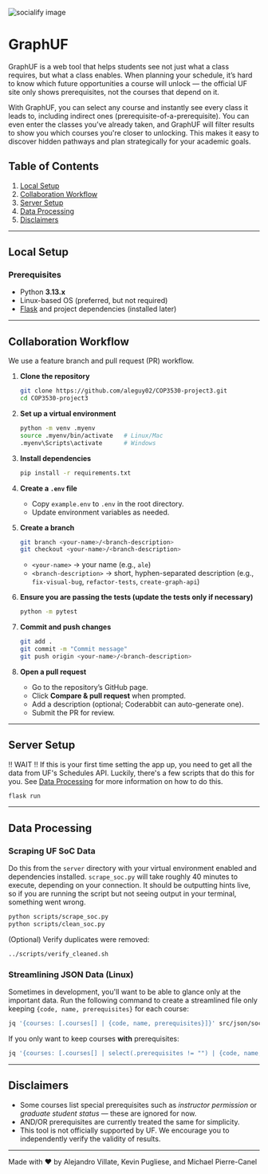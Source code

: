 ![socialify image](https://socialify.git.ci/aleguy02/COP3530-project3/image?custom_description=See+where+a+class+can+take+you+with+GraphUF&custom_language=Python&description=1&font=Inter&language=1&name=1&pattern=Circuit+Board&stargazers=1&theme=Light)

# GraphUF
GraphUF is a web tool that helps students see not just what a class requires, but what a class enables. When planning your schedule, it’s hard to know which future opportunities a course will unlock — the official UF site only shows prerequisites, not the courses that depend on it.

With GraphUF, you can select any course and instantly see every class it leads to, including indirect ones (prerequisite-of-a-prerequisite). You can even enter the classes you’ve already taken, and GraphUF will filter results to show you which courses you're closer to unlocking. This makes it easy to discover hidden pathways and plan strategically for your academic goals.

## Table of Contents

1. [Local Setup](#local-setup)
2. [Collaboration Workflow](#collaboration-workflow)
3. [Server Setup](#server-setup)
4. [Data Processing](#data-processing)
6. [Disclaimers](#disclaimers)

---

## Local Setup

### Prerequisites

* Python **3.13.x**
* Linux-based OS (preferred, but not required)
* [Flask](https://flask.palletsprojects.com/) and project dependencies (installed later)

---

## Collaboration Workflow

We use a feature branch and pull request (PR) workflow.

1. **Clone the repository**

   ```bash
   git clone https://github.com/aleguy02/COP3530-project3.git
   cd COP3530-project3
   ```

2. **Set up a virtual environment**

   ```bash
   python -m venv .myenv
   source .myenv/bin/activate   # Linux/Mac
   .myenv\Scripts\activate      # Windows
   ```

3. **Install dependencies**

   ```bash
   pip install -r requirements.txt
   ```

4. **Create a `.env` file**

   * Copy `example.env` to `.env` in the root directory.
   * Update environment variables as needed.

5. **Create a branch**

   ```bash
   git branch <your-name>/<branch-description>
   git checkout <your-name>/<branch-description>
   ```

   * `<your-name>` → your name (e.g., `ale`)
   * `<branch-description>` → short, hyphen-separated description (e.g., `fix-visual-bug`, `refactor-tests`, `create-graph-api`)

6. **Ensure you are passing the tests (update the tests only if necessary)**

   ```bash
   python -m pytest
   ```

7. **Commit and push changes**

   ```bash
   git add .
   git commit -m "Commit message"
   git push origin <your-name>/<branch-description>
   ```

8. **Open a pull request**

   * Go to the repository’s GitHub page.
   * Click **Compare & pull request** when prompted.
   * Add a description (optional; Coderabbit can auto-generate one).
   * Submit the PR for review.

---

## Server Setup

!! WAIT !!
If this is your first time setting the app up, you need to get all the data from UF's Schedules API. Luckily, there's a few scripts that do this for you. See [Data Processing](#data-processing) for more information on how to do this.

   ```bash
   flask run
   ```

---

## Data Processing

### Scraping UF SoC Data
Do this from the `server` directory with your virtual environment enabled and dependencies installed. `scrape_soc.py` will take roughly 40 minutes to execute, depending on your connection. It should be outputting hints live, so if you are running the script but not seeing output in your terminal, something went wrong.
```bash
python scripts/scrape_soc.py
python scripts/clean_soc.py
```

(Optional) Verify duplicates were removed:

```bash
../scripts/verify_cleaned.sh
```

### Streamlining JSON Data (Linux)

Sometimes in development, you'll want to be able to glance only at the important data. Run the following command to create a streamlined file only keeping `{code, name, prerequisites}` for each course:

```bash
jq '{courses: [.courses[] | {code, name, prerequisites}]}' src/json/soc_cleaned_semester.json > src/json/streamlined_soc.json
```

If you only want to keep courses **with** prerequisites:

```bash
jq '{courses: [.courses[] | select(.prerequisites != "") | {code, name, prerequisites}]}' src/json/soc_cleaned.json > src/json/streamlined_soc.json
```

---

## Disclaimers

* Some courses list special prerequisites such as *instructor permission* or *graduate student status* — these are ignored for now.
* AND/OR prerequisites are currently treated the same for simplicity.
* This tool is not officially supported by UF. We encourage you to independently verify the validity of results.

---

Made with ❤️ by Alejandro Villate, Kevin Pugliese, and Michael Pierre-Canel
